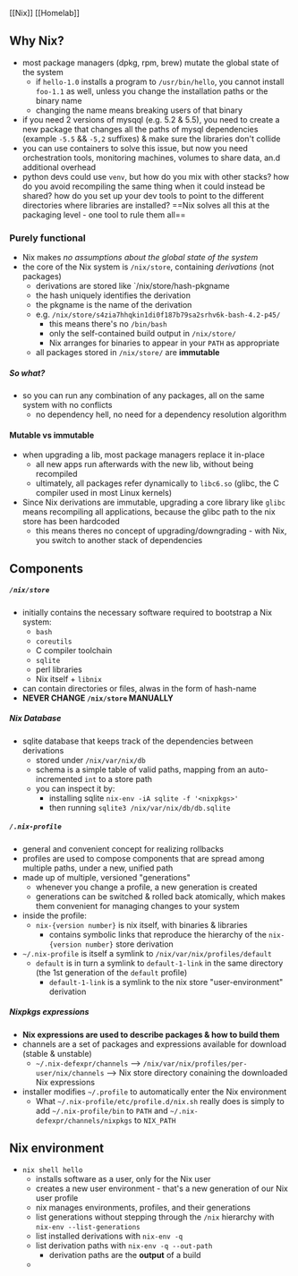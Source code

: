 [[Nix]] [[Homelab]]

## Why Nix?
- most package managers (dpkg, rpm, brew) mutate the global state of the system
	- if `hello-1.0` installs a program to `/usr/bin/hello`, you cannot install `foo-1.1` as well, unless you change the installation paths or the binary name
	- changing the name means breaking users of that binary
- if you need 2 versions of mysqql (e.g. 5.2 & 5.5), you need to create a new package that changes all the paths of mysql dependencies (example `-5.5` && `-5,2` suffixes) & make sure the libraries don't collide
- you can use containers to solve this issue, but now you need orchestration tools, monitoring machines, volumes to share data, an.d additional overhead
- python devs could use `venv`, but how do you mix with other stacks? how do you avoid recompiling the same thing when it could instead be shared? how do you set up your dev tools to point to the different directories where libraries are installed?
==Nix solves all this at the packaging level - one tool to rule them all==

### Purely functional
- Nix makes *no assumptions about the global state of the system*
- the core of the Nix system is `/nix/store`, containing *derivations* (not packages)
	- derivations are stored like `/nix/store/hash-pkgname
	- the hash uniquely identifies the derivation
	- the pkgname is the name of the derivation
	- e.g. `/nix/store/s4zia7hhqkin1di0f187b79sa2srhv6k-bash-4.2-p45/`
		- this means there's no `/bin/bash`
		- only the self-contained build output in `/nix/store/`
		- Nix arranges for binaries to appear in your `PATH` as appropriate
	- all packages stored in `/nix/store/` are **immutable**
##### So what?
- so you can run any combination of any packages, all on the same system with no conflicts
	- no dependency hell, no need for a dependency resolution algorithm

#### Mutable vs immutable
- when upgrading a lib, most package managers replace it in-place
	- all new apps run afterwards with the new lib, without being recompiled
	- ultimately, all packages refer dynamically to `libc6.so` (glibc, the C compiler used in most Linux kernels)
- Since Nix derivations are immutable, upgrading a core library like `glibc` means recompiling all applications, because the glibc path to the nix store has been hardcoded
	- this means theres no concept of upgrading/downgrading - with Nix, you switch to another stack of dependencies


## Components
##### `/nix/store`
- initially contains the necessary software required to bootstrap a Nix system:
	- `bash`
	- `coreutils`
	- C compiler toolchain
	- `sqlite`
	- perl libraries
	- Nix itself + `libnix`
- can contain directories or files, alwas in the form of hash-name
- **NEVER CHANGE `/nix/store` MANUALLY**

##### Nix Database
- sqlite database that keeps track of the dependencies between derivations
	- stored under `/nix/var/nix/db`
	- schema is a simple table of valid paths, mapping from an auto-incremented `int` to a store path
	- you can inspect it by:
		- installing sqlite `nix-env -iA sqlite -f '<nixpkgs>'`
		- then running `sqlite3 /nix/var/nix/db/db.sqlite`

##### `/.nix-profile`
- general and convenient concept for realizing rollbacks
- profiles are used to compose components that are spread among multiple paths, under a new, unified path
- made up of multiple, versioned "generations"
	- whenever you change a profile, a new generation is created
	- generations can be switched & rolled back atomically, which makes them convenient for managing changes to your system
- inside the profile:
	- `nix-{version number}` is nix itself, with binaries & libraries
		- contains symbolic links that reproduce the hierarchy of the `nix-{version number}` store derivation
- `~/.nix-profile` is itself a symlink to `/nix/var/nix/profiles/default`
	- `default` is in turn a symlink to `default-1-link` in the same directory (the 1st generation of the `default` profile)
		- `default-1-link` is a symlink to the nix store "user-environment" derivation

##### Nixpkgs expressions
- **Nix expressions are used to describe packages & how to build them**
- channels are a set of packages and expressions available for download (stable & unstable)
	- `~/.nix-defexpr/channels` --> `/nix/var/nix/profiles/per-user/nix/channels` --> Nix store directory conaining the downloaded Nix expressions
- installer modifies `~/.profile` to automatically enter the Nix environment
	- What `~/.nix-profile/etc/profile.d/nix.sh` really does is simply to add `~/.nix-profile/bin` to `PATH` and `~/.nix-defexpr/channels/nixpkgs` to `NIX_PATH`

## Nix environment
- `nix shell hello`
	- installs software as a user, only for the Nix user
	- creates a new user environment - that's a new generation of our Nix user profile
	- nix manages environments, profiles, and their generations
	- list generations without stepping through the `/nix` hierarchy with `nix-env --list-generations`
	- list installed derivations with `nix-env -q` 
	- list derivation paths with `nix-env -q --out-path`
		- derivation paths are the **output** of a build
	- 

